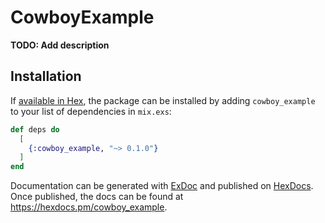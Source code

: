 # CowboyExample

**TODO: Add description**

## Installation

If [available in Hex](https://hex.pm/docs/publish), the package can be installed
by adding `cowboy_example` to your list of dependencies in `mix.exs`:

```elixir
def deps do
  [
    {:cowboy_example, "~> 0.1.0"}
  ]
end
```

Documentation can be generated with [ExDoc](https://github.com/elixir-lang/ex_doc)
and published on [HexDocs](https://hexdocs.pm). Once published, the docs can
be found at <https://hexdocs.pm/cowboy_example>.

